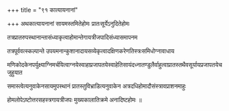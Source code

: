 +++
title = "९१ कात्यायनानां"

+++
अथकात्यायनानां सायमस्तमितेहोमः प्रातःसूर्येऽनुदितेहोमः

तत्रप्रातरुपस्थानान्तासंध्याकृत्वाहोमान्तेगायत्रीजपादिसंध्यासमापनम

तत्रपूर्ववत्स्कल्पान्ते उपयमनान्कुशानादायसव्येकृत्वादक्षिणकरेणतिस्त्रःसमिधोग्नावाधाय

मणिकोदकेनपर्युक्ष्याग्निमर्चयित्वाग्नयेस्वाहाप्रजापतयेस्वाहेतिसायंदध्नातण्डुलैर्वाहुत्वाप्रातस्तथैवसूर्यायप्रजापतयेचजुहुयात

समास्त्वेत्यनुवाकेनसायमुपस्थानं प्रातस्तुविभ्राडित्यनुवाकेन अत्रदधिहोमादौसंस्त्रावप्राशनमाहुः

होमलोपेऽष्टोत्तरसहस्त्रगायत्रीजपः मुख्यकालातिक्रमे अनादिष्टहोमः ॥
